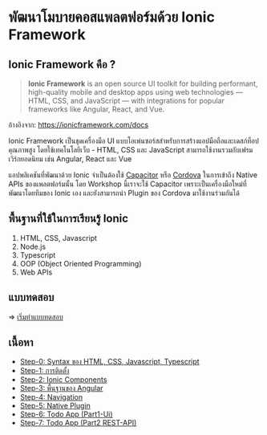 # พัฒนาโมบายคอสแพลตฟอร์มด้วย Ionic Framework

## Ionic Framework คือ ?

> **Ionic Framework** is an open source UI toolkit for building performant, high-quality mobile and desktop apps using web technologies — HTML, CSS, and JavaScript — with integrations for popular frameworks like Angular, React, and Vue.

อ้างอิงจาก: https://ionicframework.com/docs

Ionic Framework เป็นชุดเครื่องมือ UI แบบโอเพ่นซอร์สสำหรับการสร้างแอปมือถือและเดสก์ท็อปคุณภาพสูง โดยใช้เทคโนโลยีเว็บ - HTML, CSS และ JavaScript สามารถใช้งานรวมกับเฟรมเวิร์กยอดนิยม เช่น Angular, React และ Vue


แอปพลิเคชันที่พัฒนาด้วย Ionic จำเป็นต้องใช้ [Capacitor](https://ionicframework.com/docs/reference/glossary#capacitor) หรือ [Cordova](https://ionicframework.com/docs/reference/glossary#cordova) ในการเข้าถึง Native APIs ของแพลตฟอร์มนั้น โดย Workshop นี้เราจะใช้ Capacitor เพราะเป็นเครื่องมือใหม่ที่พัฒนาโดยทีมของ Ionic เอง และยังสามารถนำ Plugin ของ Cordova มาใช้งานร่วมกันได้
 
## พื้นฐานที่ใช้ในการเรียนรู้ Ionic

1. HTML, CSS, Javascript
2. Node.js
3. Typescript
4. OOP (Object Oriented Programming)
5. Web APIs

## แบบทดสอบ

=> [เริ่มทำแบบทดสอบ](https://docs.google.com/forms/d/e/1FAIpQLSc0d-bTy579ypR2zKHjEgF9KUWZhZcAsbfUELb1dYgPcilgZA/viewform?usp=sf_link)

## เนื้อหา

- [Step-0: Syntax ของ HTML, CSS, Javascript, Typescript](/tree/step0)
- [Step-1: การติดตั้ง](tree/step1)
- [Step-2: Ionic Components](tree/step2)
- [Step-3: พื้นฐานของ Angular](tree/step3)
- [Step-4: Navigation](tree/step4)
- [Step-5: Native Plugin](tree/step5)
- [Step-6: Todo App (Part1-Ui)](tree/step6)
- [Step-7: Todo App (Part2 REST-API)](tree/step7)

